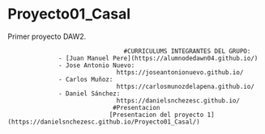 # Proyecto01_Casal
Primer proyecto DAW2.


                                    #CURRICULUMS INTEGRANTES DEL GRUPO:
                  - [Juan Manuel Pere](https://alumnodedawn04.github.io/)
                  - Jose Antonio Nuevo:
                                  https://joseantonionuevo.github.io/
                  - Carlos Muñoz:
                                  https://carlosmunozdelapena.github.io/
                  - Daniel Sánchez:
                                  https://danielsnchezesc.github.io/
                                 #Presentacion
                                [Presentacion del proyecto 1](https://danielsnchezesc.github.io/Proyecto01_Casal/)
